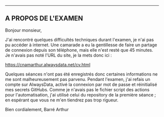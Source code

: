 ------------------------------------------------------------------------------------------------------
A PROPOS DE L'EXAMEN
------------------------------------------------------------------------------------------------------
Bonjour monsieur,

J'ai rencontré quelques difficultés techniques durant l'examen, je n'ai pas pu accéder à internet. Une camarade a eu la gentillesse de faire un partage de connexion depuis son téléphone, mais elle n'est resté que 45 minutes. Je n'avais pas noté l'URL du site, je la mets donc ici :

https://cnamarthur.alwaysdata.net/cv.html

Quelques séances n'ont pas été enregistrés donc certaines informations ne me sont malheureusement pas parvenu. Pendant l'examen, j'ai refais un compte sur AlwaysData, activé la connexion par mot de passe et réinitialisé mes secrets GitHubs. Comme je n'avais pas le fichier script des actions pour l'automatisation, j'ai utilisé celui du repository de la première séance ; en espérant que vous ne m'en tiendrez pas trop rigueur.

Bien cordialement,
Barré Arthur
